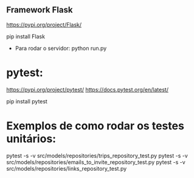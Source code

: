 ## Framework Flask
https://pypi.org/project/Flask/

pip install Flask

* Para rodar o servidor:
python run.py

# pytest:
https://pypi.org/project/pytest/
https://docs.pytest.org/en/latest/

pip install pytest

# Exemplos de como rodar os testes unitários:
pytest -s -v src/models/repositories/trips_repository_test.py
pytest -s -v src/models/repositories/emails_to_invite_repository_test.py
pytest -s -v src/models/repositories/links_repository_test.py
